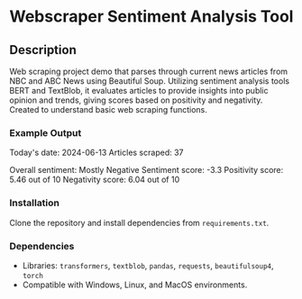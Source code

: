 # Webscraper Sentiment Analysis Tool

## Description

Web scraping project demo that parses through current news articles from NBC and ABC News using Beautiful Soup. Utilizing sentiment analysis tools BERT and TextBlob, it evaluates articles to provide insights into public opinion and trends, giving scores based on positivity and negativity. Created to understand basic web scraping functions.

### Example Output

Today's date: 2024-06-13
Articles scraped:  37

Overall sentiment: Mostly Negative
Sentiment score: -3.3
Positivity score: 5.46 out of 10
Negativity score: 6.04 out of 10

### Installation
Clone the repository and install dependencies from `requirements.txt`.

### Dependencies

- Libraries: `transformers`, `textblob`, `pandas`, `requests`, `beautifulsoup4`, `torch`
- Compatible with Windows, Linux, and MacOS environments.

